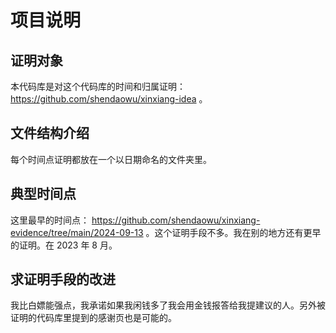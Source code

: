 # 项目说明

## 证明对象

本代码库是对这个代码库的时间和归属证明： https://github.com/shendaowu/xinxiang-idea 。

## 文件结构介绍

每个时间点证明都放在一个以日期命名的文件夹里。

## 典型时间点

这里最早的时间点： https://github.com/shendaowu/xinxiang-evidence/tree/main/2024-09-13 。这个证明手段不多。我在别的地方还有更早的证明。在 2023 年 8 月。

## 求证明手段的改进

我比白嫖能强点，我承诺如果我闲钱多了我会用金钱报答给我提建议的人。另外被证明的代码库里提到的感谢页也是可能的。
